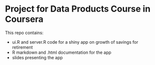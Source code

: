 # Project for Data Products Course in Coursera
This repo contains:

- ui.R and server.R code for a shiny app on growth of savings for retirement
- R markdown and .html documentation for the app
- slides presenting the app
